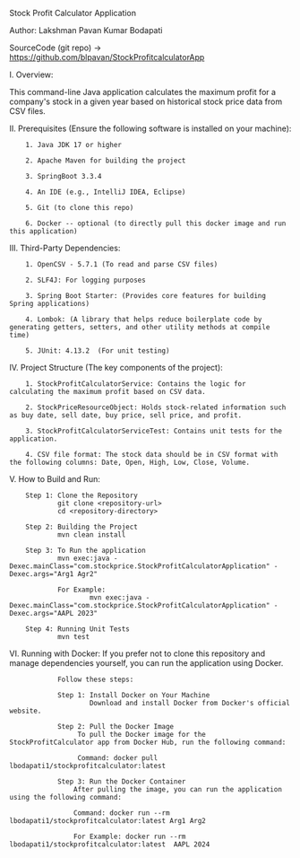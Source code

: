 Stock Profit Calculator Application

Author: Lakshman Pavan Kumar Bodapati

SourceCode (git repo) -> https://github.com/blpavan/StockProfitcalculatorApp

I. Overview:

This command-line Java application calculates the maximum profit for a company's stock in a given year based on historical stock price data from CSV files.

II. Prerequisites (Ensure the following software is installed on your machine):

        1. Java JDK 17 or higher

        2. Apache Maven for building the project

        3. SpringBoot 3.3.4

        4. An IDE (e.g., IntelliJ IDEA, Eclipse)

        5. Git (to clone this repo)

        6. Docker -- optional (to directly pull this docker image and run this application)

III. Third-Party Dependencies:

        1. OpenCSV - 5.7.1 (To read and parse CSV files)

        2. SLF4J: For logging purposes

        3. Spring Boot Starter: (Provides core features for building Spring applications)

        4. Lombok: (A library that helps reduce boilerplate code by generating getters, setters, and other utility methods at compile time)

        5. JUnit: 4.13.2  (For unit testing)


IV. Project Structure (The key components of the project):

        1. StockProfitCalculatorService: Contains the logic for calculating the maximum profit based on CSV data.

        2. StockPriceResourceObject: Holds stock-related information such as buy date, sell date, buy price, sell price, and profit.

        3. StockProfitCalculatorServiceTest: Contains unit tests for the application.

        4. CSV file format: The stock data should be in CSV format with the following columns: Date, Open, High, Low, Close, Volume.


V. How to Build and Run:

        Step 1: Clone the Repository
                git clone <repository-url>
                cd <repository-directory>

        Step 2: Building the Project
                mvn clean install

        Step 3: To Run the application
                mvn exec:java -Dexec.mainClass="com.stockprice.StockProfitCalculatorApplication" -Dexec.args="Arg1 Agr2"

                For Example:
                        mvn exec:java -Dexec.mainClass="com.stockprice.StockProfitCalculatorApplication" -Dexec.args="AAPL 2023"

        Step 4: Running Unit Tests
                mvn test

VI. Running with Docker:
        If you prefer not to clone this repository and manage dependencies yourself, you can run the application using Docker.

                Follow these steps:

                Step 1: Install Docker on Your Machine
                        Download and install Docker from Docker's official website.

                Step 2: Pull the Docker Image
                     To pull the Docker image for the StockProfitCalculator app from Docker Hub, run the following command:

                     Command: docker pull lbodapati1/stockprofitcalculator:latest

                Step 3: Run the Docker Container
                    After pulling the image, you can run the application using the following command:

                    Command: docker run --rm lbodapati1/stockprofitcalculator:latest Arg1 Arg2

                    For Example: docker run --rm lbodapati1/stockprofitcalculator:latest  AAPL 2024





